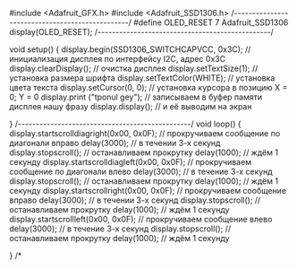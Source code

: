 #include <Adafruit_GFX.h>
#include <Adafruit_SSD1306.h>
/*------------------------------------------------*/
#define OLED_RESET 7
Adafruit_SSD1306 display(OLED_RESET);
/*------------------------------------------------*/

void setup() {
  display.begin(SSD1306_SWITCHCAPVCC, 0x3C);  // инициализация дисплея по интерфейсу I2C, адрес 0x3C
  display.clearDisplay(); // очистка дисплея
  display.setTextSize(1); // установка размера шрифта
  display.setTextColor(WHITE); // установка цвета текста
  display.setCursor(0, 0); // установка курсора в позицию X = 0; Y = 0
  display.print ("tponul gey"); // записываем в буфер памяти дисплея нашу фразу
  display.display(); // и её выводим на экран



}
/*------------------------------------------------*/
void loop() {
  display.startscrolldiagright(0x00, 0x0F); // прокручиваем сообщение по диагонали вправо
  delay(3000); // в течении 3-х секунд
  display.stopscroll(); // останавливаем прокрутку
  delay(1000); // ждём 1 секунду
  display.startscrolldiagleft(0x00, 0x0F); // прокручиваем сообщение по диагонали влево
  delay(3000); // в течение 3-х секунд
  display.stopscroll(); // останавливаем прокрутку
  delay(1000); // ждём 1 секунду
  display.startscrollright(0x00, 0x0F); // прокручиваем сообщение вправо
  delay(3000); // в течении 3-х секунд
  display.stopscroll(); // останавливаем прокрутку
  delay(1000); // ждём 1 секунду
  display.startscrollleft(0x00, 0x0F); // прокручиваем сообщение влево
  delay(3000); // в течение 3-х секунд
  display.stopscroll(); // останавливаем прокрутку
  delay(1000); // ждём 1 секунду

}
/*
